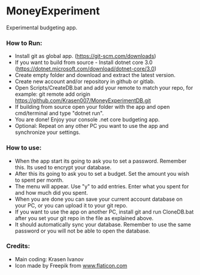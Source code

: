 # MoneyExperiment
 Experimental budgeting app.


### How to Run:

* Install git as global app. (https://git-scm.com/downloads)
* If you want to build from source - Install dotnet core 3.0 (https://dotnet.microsoft.com/download/dotnet-core/3.0)
* Create empty folder and download and extract the latest version.
* Create new account and/or repository in github or gitlab.
* Open Scripts/CreateDB.bat and add your remote to match your repo, for example: git remote add origin https://github.com/Krasen007/MoneyExperimentDB.git
* If building from source open your folder with the app and open cmd/terminal and type "dotnet run".
* You are done! Enjoy your console .net core budgeting app.
* Optional: Repeat on any other PC you want to use the app and synchronize your settings.

### How to use:

* When the app start its going to ask you to set a password. Remember this. Its used to encrypt your database.
* After this its going to ask you to set a budget. Set the amount you wish to spent per month.
* The menu will appear. Use "y" to add entries. Enter what you spent for and how much did you spent.
* When you are done you can save your current account database on your PC, or you can upload it to your git repo.
* If you want to use the app on another PC, install git and run CloneDB.bat after you set your git repo in the file as explained above.
* It should automatically sync your database. Remember to use the same password or you will not be able to open the database.

### Credits:

* Main coding: Krasen Ivanov
* Icon made by Freepik from www.flaticon.com
